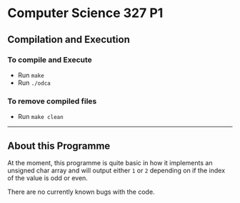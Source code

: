 # Computer Science 327 P1
## Compilation and Execution
### To compile and Execute
- Run `make`
- Run `./odca`
### To remove compiled files
- Run `make clean`
---
## About this Programme
At the moment, this programme is quite basic in how it implements an unsigned char array and will output either `1` or `2` depending on if the index of the value is odd or even. 

There are no currently known bugs with the code.
